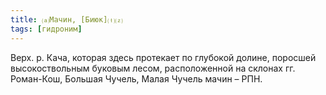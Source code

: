 ```yaml
---
title: ⒜Мачин, [Биюк]⒯⒵
tags: [гидроним]
---
```


Верх. р. Кача, которая здесь протекает по глубокой долине, поросшей
высокоствольным буковым лесом, расположенной на склонах гг. Роман-Кош, Большая
Чучель, Малая Чучель мачин – РПН.
